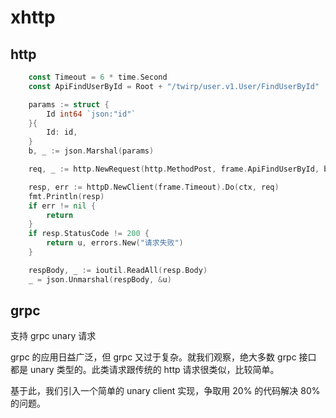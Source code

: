 # xhttp


## http

```go
    const Timeout = 6 * time.Second
    const ApiFindUserById = Root + "/twirp/user.v1.User/FindUserById"

    params := struct {
		Id int64 `json:"id"`
	}{
		Id: id,
	}
	b, _ := json.Marshal(params)

	req, _ := http.NewRequest(http.MethodPost, frame.ApiFindUserById, bytes.NewReader(b))

	resp, err := httpD.NewClient(frame.Timeout).Do(ctx, req)
	fmt.Println(resp)
	if err != nil {
		return
	}
	if resp.StatusCode != 200 {
		return u, errors.New("请求失败")
	}

	respBody, _ := ioutil.ReadAll(resp.Body)
	_ = json.Unmarshal(respBody, &u)
```

## grpc

支持 grpc unary 请求

grpc 的应用日益广泛，但 grpc 又过于复杂。就我们观察，绝大多数 grpc 接口
都是 unary 类型的。此类请求跟传统的 http 请求很类似，比较简单。

基于此，我们引入一个简单的 unary client 实现，争取用 20% 的代码解决 80%
的问题。
